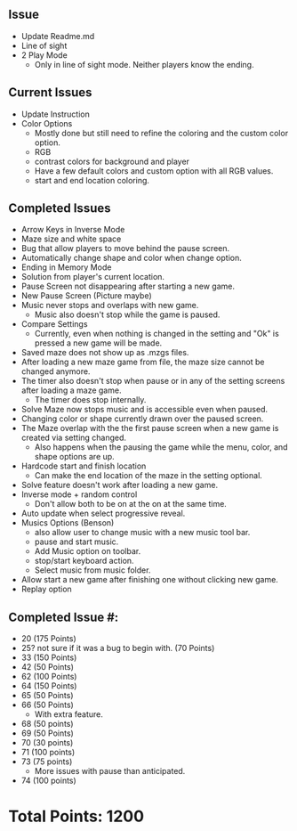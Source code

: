 ## Issue
* Update Readme.md
* Line of sight 
* 2 Play Mode
   * Only in line of sight mode. Neither players know the ending.

## Current Issues
*  Update Instruction
* Color Options
    * Mostly done but still need to refine the coloring and the custom color option.
  * RGB
  * contrast colors for background and player
  * Have a few default colors and custom option with all RGB values.
  * start and end location coloring.

## Completed Issues
*  Arrow Keys in Inverse Mode
*  Maze size and white space
*  Bug that allow players to move behind the pause screen.
*  Automatically change shape and color when change option.
* Ending in Memory Mode
* Solution from player's current location.
* Pause Screen not disappearing after starting a new game.
* New Pause Screen (Picture maybe)
* Music never stops and overlaps with new game.
    * Music also doesn't stop while the game is paused.
* Compare Settings
    * Currently, even when nothing is changed in the setting and "Ok" is pressed a new game will be made.
* Saved maze does not show up as .mzgs files.
* After loading a new maze game from file, the maze size cannot be changed anymore.
* The timer also doesn't stop when pause or in any of the setting screens after loading a maze game.
    * The timer does stop internally. 
* Solve Maze now stops music and is accessible even when paused.
* Changing color or shape currently drawn over the paused screen.
* The Maze overlap with the the first pause screen when a new game is created via setting changed.
    * Also happens when the pausing the game while the menu, color, and shape options are up.
* Hardcode start and finish location
    * Can make the end location of the maze in the setting optional.
* Solve feature doesn't work after loading a new game.    
* Inverse mode + random control
    * Don't allow both to be on at the on at the same time.
* Auto update when select progressive reveal.
*  Musics Options (Benson)
    * also allow user to change music with a new music tool bar.
    * pause and start music.
    * Add Music option on toolbar.
    * stop/start keyboard action.
    * Select music from music folder.
*  Allow start a new game after finishing one without clicking new game.
*  Replay option
    
## Completed Issue #:
* 20 (175 Points)
* 25? not sure if it was a bug to begin with. (70 Points)
* 33 (150 Points)
* 42 (50 Points)
* 62 (100 Points)
* 64 (150 Points)
* 65 (50 Points)
* 66 (50 Points)
    * With extra feature.
* 68 (50 points)
* 69 (50 Points)
* 70 (30 points)
* 71 (100 points)
* 73 (75 points)
    * More issues with pause than anticipated.
* 74 (100 points)  
 
 
# Total Points: 1200

